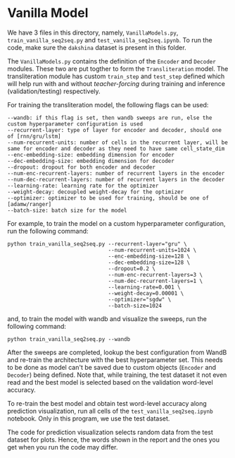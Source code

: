# Vanilla Model
We have 3 files in this directory, namely, ```VanillaModels.py```, ```train_vanilla_seq2seq.py``` and ```test_vanilla_seq2seq.ipynb```. To run the code, make sure the ```dakshina``` dataset is present in this folder. 

The ```VanillaModels.py``` contains the definition of the ```Encoder``` and ```Decoder``` modules. These two are put togther to form the ```Transliteration``` model. The transliteration module has custom ```train_step``` and ```test_step``` defined which will help run with and without *teacher-forcing* during training and inference (validation/testing) respectively.

For training the transliteration model, the following flags can be used: 
```
--wandb: if this flag is set, then wandb sweeps are run, else the custom hyperparameter configuration is used
--recurrent-layer: type of layer for encoder and decoder, should one of [rnn/gru/lstm]
--num-recurrent-units: number of cells in the recurrent layer, will be same for encoder and decoder as they need to have same cell_state_dim
--enc-embedding-size: embedding dimension for encoder
--dec-embedding-size: embedding dimension for decoder
--dropout: dropout for both encoder and decoder
--num-enc-recurrent-layers: number of recurrent layers in the encoder
--num-dec-recurrent-layers: number of recurrent layers in the decoder
--learning-rate: learning rate for the optimizer
--weight-decay: decoupled weight-decay for the optimizer
--optimizer: optimizer to be used for training, should be one of [adamw/ranger]
--batch-size: batch size for the model
```

For example, to train the model on a custom hyperparameter configuration, run the following command:
```
python train_vanilla_seq2seq.py --recurrent-layer="gru" \
                                --num-recurrent-units=1024 \
                                --enc-embedding-size=128 \
                                --dec-embedding-size=128 \
                                --dropout=0.2 \
                                --num-enc-recurrent-layers=3 \
                                --num-dec-recurrent-layers=1 \
                                --learning-rate=0.001 \
                                --weight-decay=0.00001 \
                                --optimizer="sgdw" \
                                --batch-size=1024 
```

and, to train the model with wandb and visualize the sweeps, run the following command:
```
python train_vanilla_seq2seq.py --wandb
```

After the sweeps are completed, lookup the best configuration from WandB and re-train the architecture with the best hyperparameter set. This needs to be done as model can't be saved due to custom objects (```Encoder``` and ```Decoder```) being defined. Note that, while training, the test dataset it not even read and the best model is selected based on the validation word-level accuracy.

To re-train the best model and obtain test word-level accuracy along prediction visualization, run all cells of the ```test_vanilla_seq2seq.ipynb``` notebook. Only in this program, we use the test dataset.

The code for prediction visualization selects random data from the test dataset for plots. Hence, the words shown in the report and the ones you get when you run the code may differ.